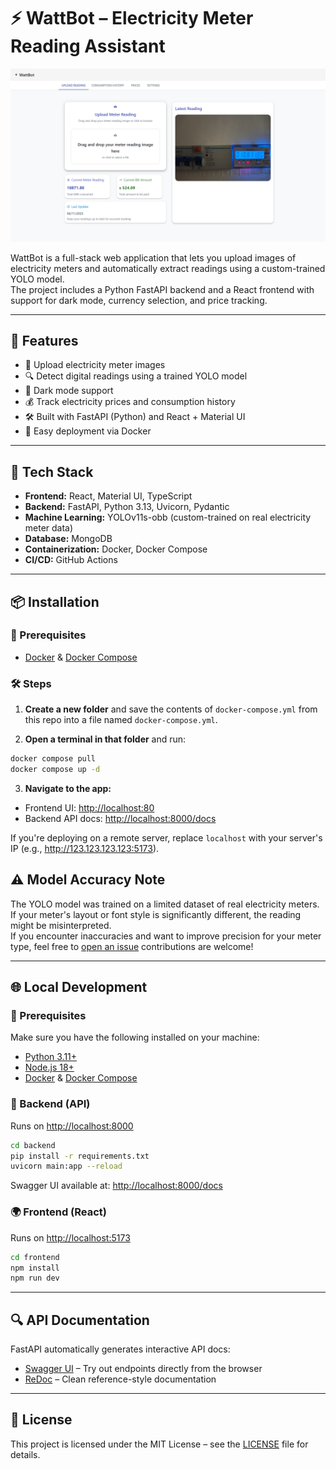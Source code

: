 # ⚡️ WattBot – Electricity Meter Reading Assistant

![Upload UI](screenshots/upload-ui.png)

WattBot is a full-stack web application that lets you upload images of electricity meters and automatically extract
readings using a custom-trained YOLO model.  
The project includes a Python FastAPI backend and a React frontend with support for dark mode, currency selection, and
price tracking.

---

## 🚀 Features

- 📸 Upload electricity meter images
- 🔍 Detect digital readings using a trained YOLO model
- 🌙 Dark mode support
- 💰 Track electricity prices and consumption history
- 🛠 Built with FastAPI (Python) and React + Material UI
- 🐳 Easy deployment via Docker

---

## 🧠 Tech Stack

- **Frontend:** React, Material UI, TypeScript
- **Backend:** FastAPI, Python 3.13, Uvicorn, Pydantic
- **Machine Learning:** YOLOv11s-obb (custom-trained on real electricity meter data)
- **Database:** MongoDB
- **Containerization:** Docker, Docker Compose
- **CI/CD:** GitHub Actions

---

## 📦 Installation

### 🔧 Prerequisites
- [Docker](https://www.docker.com/) & [Docker Compose](https://docs.docker.com/compose/install/)

### 🛠️ Steps

1. **Create a new folder** and save the contents of `docker-compose.yml` from this repo into a file named
   `docker-compose.yml`.

2. **Open a terminal in that folder** and run:

```bash
docker compose pull
docker compose up -d
```

3. **Navigate to the app:**

- Frontend UI: [http://localhost:80](http://localhost:80)
- Backend API docs: [http://localhost:8000/docs](http://localhost:8000/docs)

If you're deploying on a remote server, replace `localhost` with your server's IP (e.g., http://123.123.123.123:5173).


## ⚠️ Model Accuracy Note

The YOLO model was trained on a limited dataset of real electricity meters. If your meter's layout or font style is significantly different, the reading might be misinterpreted.  
If you encounter inaccuracies and want to improve precision for your meter type, feel free to [open an issue](https://github.com/NirKli/WattBot/issues) contributions are welcome!

---

## 🌐 Local Development

### 🔧 Prerequisites

Make sure you have the following installed on your machine:

- [Python 3.11+](https://www.python.org/downloads/)
- [Node.js 18+](https://nodejs.org/)
- [Docker](https://www.docker.com/) & [Docker Compose](https://docs.docker.com/compose/)

### 🧠 Backend (API)

Runs on [http://localhost:8000](http://localhost:8000)

```bash
cd backend
pip install -r requirements.txt
uvicorn main:app --reload
```

Swagger UI available at: [http://localhost:8000/docs](http://localhost:8000/docs)

### 🌍 Frontend (React)

Runs on [http://localhost:5173](http://localhost:5173)

```bash
cd frontend
npm install
npm run dev
```

---

## 🔍 API Documentation

FastAPI automatically generates interactive API docs:

- [Swagger UI](http://localhost:8000/docs) – Try out endpoints directly from the browser
- [ReDoc](http://localhost:8000/redoc) – Clean reference-style documentation

---

## 📄 License

This project is licensed under the MIT License – see the [LICENSE](./LICENSE) file for details.
